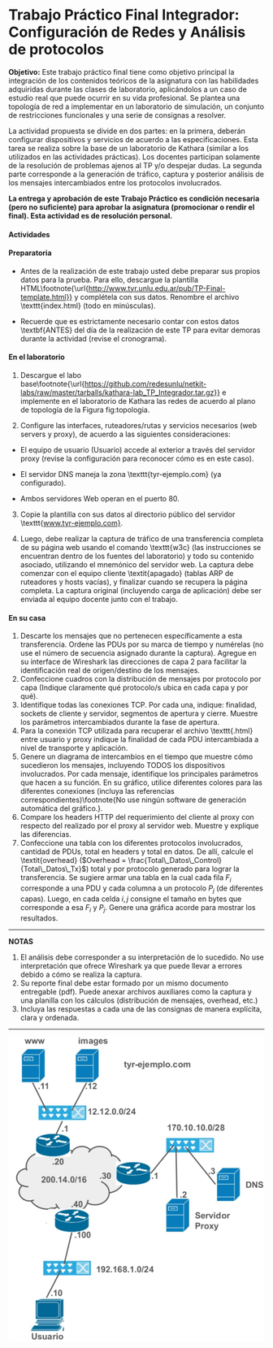 Trabajo Práctico Final Integrador: Configuración de Redes y Análisis de protocolos
===========================



**Objetivo:** Este trabajo práctico final tiene como objetivo principal la integración de los contenidos teóricos de la asignatura con las habilidades adquiridas durante las clases de laboratorio, aplicándolos a un caso de estudio real que puede ocurrir en su vida profesional. Se plantea una topología de red a implementar en un laboratorio de simulación, un conjunto de restricciones funcionales y una serie de consignas a resolver.

La actividad propuesta se divide en dos partes: en la primera, deberán configurar dispositivos y servicios de acuerdo a las especificaciones. Esta tarea se realiza sobre la base de un laboratorio de Kathara (similar a los utilizados en las actividades prácticas). Los docentes participan solamente de la resolución de problemas ajenos al TP y/o despejar dudas. La segunda parte corresponde a la generación de tráfico, captura y posterior análisis de los mensajes intercambiados entre los protocolos involucrados.


**La entrega y aprobación de este Trabajo Práctico es condición necesaria (pero no suficiente) para aprobar la asignatura (promocionar o rendir el final). Esta actividad es de resolución personal.**


#### Actividades

#### Preparatoria

* Antes de la realización de este trabajo usted debe preparar sus propios datos para la prueba. Para ello, descargue la plantilla HTML\footnote{\url{http://www.tyr.unlu.edu.ar/pub/TP-Final-template.html}} y complétela con sus datos. Renombre el archivo \texttt{index.html} (todo en minúsculas).

* Recuerde que es estrictamente necesario contar con estos datos \textbf{ANTES} del día de la realización de este TP para evitar demoras durante la actividad (revise el cronograma).


#### En el laboratorio

1. Descargue el labo base\footnote{\url{https://github.com/redesunlu/netkit-labs/raw/master/tarballs/kathara-lab_TP_Integrador.tar.gz}} e implemente en el laboratorio de Kathara las redes de acuerdo al plano de topología de la Figura fig:topologia. 

2. Configure las interfaces, ruteadores/rutas y servicios necesarios (web servers y proxy), de acuerdo a las siguientes consideraciones:

- El equipo de usuario (Usuario) accede al exterior a través del servidor proxy (revise la configuración para reconocer cómo es en este caso).
- El servidor DNS maneja la zona \texttt{tyr-ejemplo.com} (ya configurado).

- Ambos servidores Web operan en el puerto 80.
    
3. Copie la plantilla con sus datos al directorio público del servidor \texttt{www.tyr-ejemplo.com}.

4. Luego, debe realizar la captura de tráfico de una transferencia completa de su página web usando el comando \texttt{w3c} (las instrucciones se encuentran dentro de los fuentes del laboratorio) y todo su contenido asociado, utilizando el mnemónico del servidor web. La captura debe comenzar con el equipo cliente \textit{apagado} (tablas ARP de ruteadores y hosts vacías), y finalizar cuando se recupera la página completa. La captura original (incluyendo carga de aplicación) debe ser enviada al equipo docente junto con el trabajo. 


#### En su casa

1. Descarte los mensajes que no pertenecen específicamente a esta transferencia. Ordene las PDUs por su marca de tiempo y numérelas (no use el número de secuencia asignado durante la captura). Agregue en su interface de Wireshark las direcciones de capa 2 para facilitar la identificación real de origen/destino de los mensajes.
2. Confeccione cuadros con la distribución de mensajes por protocolo por capa (Indique claramente qué protocolo/s ubica en cada capa y por qué).
3. Identifique todas las conexiones TCP. Por cada una, indique: finalidad, sockets de cliente y servidor, segmentos de apertura y cierre. Muestre los parámetros intercambiados durante la fase de apertura.
4. Para la conexión TCP utilizada para recuperar el archivo \texttt{.html} entre usuario y proxy indique la finalidad de cada PDU intercambiada a nivel de transporte y aplicación. 
5. Genere un diagrama de intercambios en el tiempo que muestre cómo sucedieron los mensajes, incluyendo TODOS los dispositivos involucrados. Por cada mensaje, identifique los principales parámetros que hacen a su función. En su gráfico, utilice diferentes colores para las diferentes conexiones (incluya las referencias correspondientes)\footnote{No use ningún software de generación automática del gráfico.}.
6. Compare los headers HTTP del requerimiento del cliente al proxy con respecto del realizado por el proxy al servidor web. Muestre y explique las diferencias.
7. Confeccione una tabla con los diferentes protocolos involucrados, cantidad de PDUs, total en headers y total en datos. De allí, calcule el \textit{overhead} ($Overhead = \frac{Total\_Datos\_Control}{Total\_Datos\_Tx}$) total y por protocolo generado para lograr la transferencia. Se sugiere armar una tabla en la cual cada fila $F_i$ corresponde a una PDU y cada columna a un protocolo $P_j$ (de diferentes capas). Luego, en cada celda $i, j$ consigne el tamaño en bytes que corresponde a esa $F_i$ y $P_j$. Genere una gráfica acorde para mostrar los resultados.


___
**NOTAS** 

1. El análisis debe corresponder a su interpretación de lo sucedido. No use interpretación que ofrece Wireshark ya que puede llevar a errores debido a cómo se realiza la captura.
2. Su reporte final debe estar formado por un mismo documento entregable (pdf). Puede anexar archivos auxiliares como la captura y una planilla con los cálculos (distribución de mensajes, overhead, etc.)
3. Incluya las respuestas a cada una de las consignas de manera explícita, clara y ordenada. 
___


![TP-Final-template.html](./images/Topo-TP-Final2024.png) 



